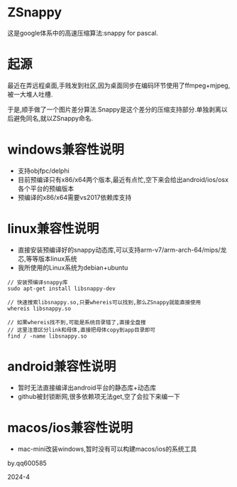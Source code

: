 # ZSnappy

这是google体系中的高速压缩算法:snappy for pascal.

# 起源

最近在弄远程桌面,手贱发到社区,因为桌面同步在编码环节使用了ffmpeg+mjpeg,被一大堆人吐槽.

于是,顺手做了一个图片差分算法.Snappy是这个差分的压缩支持部分.单独剥离以后避免同名,就以ZSnappy命名.

# windows兼容性说明

- 支持objfpc/delphi
- 目前预编译只有x86/x64两个版本,最近有点忙,空下来会给出android/ios/osx各个平台的预编版本
- 预编译的x86/x64需要vs2017依赖库支持

# linux兼容性说明

- 直接安装预编译好的snappy动态库,可以支持arm-v7/arm-arch-64/mips/龙芯,等等版本linux系统
- 我所使用的Linux系统为debian+ubuntu

```
// 安装预编译snappy库
sudo apt-get install libsnappy-dev

// 快速搜索libsnappy.so,只要whereis可以找到,那么ZSnappy就能直接使用
whereis libsnappy.so

// 如果whereis找不到,可能是系统目录错了,直接全盘搜
// 这里注意区分link和母体,直接把母体copy到app目录即可
find / -name libsnappy.so
```

# android兼容性说明

- 暂时无法直接编译出android平台的静态库+动态库
- github被封锁断网,很多依赖项无法get,空了会拉下来编一下

# macos/ios兼容性说明

- mac-mini改装windows,暂时没有可以构建macos/ios的系统工具

 
by.qq600585

2024-4
